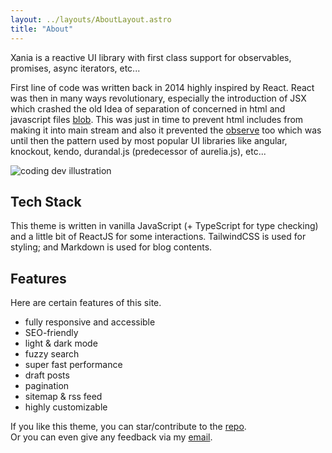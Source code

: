 ```yaml
---
layout: ../layouts/AboutLayout.astro
title: "About"
---
```


Xania is a reactive UI library with first class support for observables, promises, async iterators, etc...

First line of code was written back in 2014 highly inspired by React.
React was then in many ways revolutionary, especially the introduction of JSX which crashed the old
Idea of separation of concerned in html and javascript files [blob](https://andrewray.me/blog/reacts-jsx-doesnt-violate-separation-of-concerns).
This was just in time to prevent html includes from making it into main stream and also it prevented the [observe](https://developer.mozilla.org/en-US/docs/Web/API/MutationObserver/observe) too which was until then
the pattern used by most popular UI libraries like angular, knockout, kendo, durandal.js (predecessor of aurelia.js), etc...

<div>
  <img src="/assets/dev.svg" class="sm:w-1/2 mx-auto" alt="coding dev illustration">
</div>

## Tech Stack

This theme is written in vanilla JavaScript (+ TypeScript for type checking) and a little bit of ReactJS for some interactions. TailwindCSS is used for styling; and Markdown is used for blog contents.

## Features

Here are certain features of this site.

- fully responsive and accessible
- SEO-friendly
- light & dark mode
- fuzzy search
- super fast performance
- draft posts
- pagination
- sitemap & rss feed
- highly customizable

If you like this theme, you can star/contribute to the [repo](https://github.com/satnaing/astro-paper).  
Or you can even give any feedback via my [email](mailto:ibrahim.bensalah@gmail.com).
